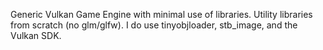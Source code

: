 Generic Vulkan Game Engine with minimal use of libraries. Utility libraries from scratch (no glm/glfw). I do use tinyobjloader, stb_image, and the Vulkan SDK.
